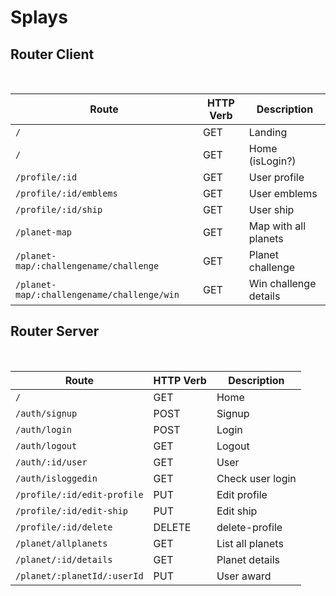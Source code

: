# Splays

## Router Client

<br>

| Route                                       | HTTP Verb | Description           |
| ------------------------------------------- | --------- | --------------------- |
| `/`                                         | GET       | Landing               |
| `/`                                         | GET       | Home (isLogin?)       |
| `/profile/:id`                              | GET       | User profile          |
| `/profile/:id/emblems`                      | GET       | User emblems          |
| `/profile/:id/ship`                         | GET       | User ship             | 
| `/planet-map`                               | GET       | Map with all planets  |
| `/planet-map/:challengename/challenge`      | GET       | Planet challenge      |
| `/planet-map/:challengename/challenge/win`  | GET       | Win challenge details |

## Router Server

<br>

| Route                              | HTTP Verb | Description       |
| ---------------------------------- | --------- | ----------------- |
| `/`                                | GET       | Home              |
| `/auth/signup`                     | POST      | Signup            |
| `/auth/login`                      | POST      | Login             |
| `/auth/logout`                     | GET       | Logout            |
| `/auth/:id/user`                   | GET       | User              |
| `/auth/isloggedin`                 | GET       | Check user login  |
| `/profile/:id/edit-profile`        | PUT       | Edit profile      |
| `/profile/:id/edit-ship`           | PUT       | Edit ship         |
| `/profile/:id/delete`              | DELETE    | delete-profile    |
| `/planet/allplanets`               | GET       | List all planets  |
| `/planet/:id/details`              | GET       | Planet details    |
| `/planet/:planetId/:userId`        | PUT       | User award        |
